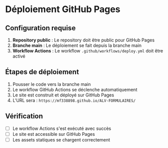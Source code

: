 # Déploiement GitHub Pages

## Configuration requise

1. **Repository public** : Le repository doit être public pour GitHub Pages
2. **Branche main** : Le déploiement se fait depuis la branche main
3. **Workflow Actions** : Le workflow `.github/workflows/deploy.yml` doit être activé

## Étapes de déploiement

1. Pousser le code vers la branche main
2. Le workflow GitHub Actions se déclenche automatiquement
3. Le site est construit et déployé sur GitHub Pages
4. L'URL sera : `https://mf338898.github.io/ALV-FORMULAIRES/`

## Vérification

- [ ] Le workflow Actions s'est exécuté avec succès
- [ ] Le site est accessible sur GitHub Pages
- [ ] Les assets statiques se chargent correctement 